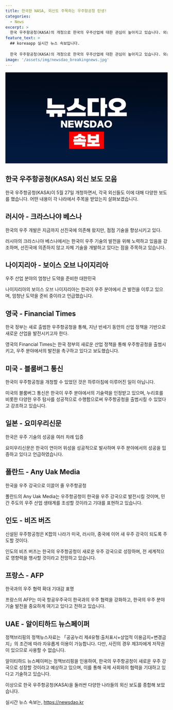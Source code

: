 ```yaml
---
title: 한국판 NASA, 외신도 주목하는 우주항공청 탄생!
categories:
  - News
excerpt: >
  한국 우주항공청(KASA)의 개청으로 한국의 우주산업에 대한 관심이 높아지고 있습니다. 외신은 한국이 우주 분야에서 엄청난 도약을 준비하고 있으며, 이미 우주 산업에 필요한 역량을 갖췄다고 인정하고 있습니다. 우주항공청은 한국을 세계 5대 우주 강국으로 이끌어 줄 디딤돌이 될 것으로 기대되며, 미국을 비롯한 여러 국가와의 우주 협력 확대에 대한 기대감도 높아지고 있습니다.
feature_text: >
  ## koreaapp 실시간 뉴스 속보입니다.

  한국 우주항공청(KASA)의 개청으로 한국의 우주산업에 대한 관심이 높아지고 있습니다. 외신은 한국이 우주 분야에서 엄청난 도약을 준비하고 있으며, 이미 우주 산업에 필요한 역량을 갖췄다고 인정하고 있습니다. 우주항공청은 한국을 세계 5대 우주 강국으로 이끌어 줄 디딤돌이 될 것으로 기대되며, 미국을 비롯한 여러 국가와의 우주 협력 확대에 대한 기대감도 높아지고 있습니다.
image: '/assets/img/newsdao_breakingnews.jpg'
---
```


<p><img src="/assets/img/newsdao_breakingnews.jpg" alt="koreaapp 속보" /></p>

<h2 data-ke-size="size26">한국 우주항공청(KASA) 외신 보도 모음</h2>

<p data-ke-size="size16">한국 우주항공청(KASA)이 5월 27일 개청하면서, 각국 외신들도 이에 대해 다양한 보도를 했습니다. 어떤 내용이 각 나라에서 주목을 받았는지 살펴보겠습니다.</p>

<h2 data-ke-size="size23">러시아 - 크라스나야 베스나</h2>

<p data-ke-size="size16">한국의 우주 개발은 지금까지 선진국에 의존해 왔지만, 점점 기술을 향상시키고 있다.</p>

<p data-ke-size="size16">러시아의 크라스나야 베스나에서는 한국이 우주 기술의 발전을 위해 노력하고 있음을 강조하며, 선진국에 의존하지 않고 자체 기술을 개발하고 있다는 점을 주목하고 있습니다.</p>

<h2 data-ke-size="size23">나이지리아 - 보이스 오브 나이지리아</h2>

<p data-ke-size="size16">우주 산업 분야의 엄청난 도약을 준비한 대한민국</p>

<p data-ke-size="size16">나이지리아의 보이스 오브 나이지리아는 한국이 우주 분야에서 큰 발전을 이루고 있으며, 엄청난 도약을 준비 중이라고 언급했습니다.</p>

<h2 data-ke-size="size23">영국 - Financial Times</h2>

<p data-ke-size="size16">한국 정부는 새로 출범한 우주항공청을 통해, 지난 반세기 동안의 산업 정책을 기반으로 새로운 산업을 발전시키고자 한다.</p>

<p data-ke-size="size16">영국의 Financial Times는 한국 정부의 새로운 산업 정책을 통해 우주항공청을 출범시키고, 우주 분야에서의 발전을 촉구하고 있다고 보도했습니다.</p>

<h2 data-ke-size="size23">미국 - 블룸버그 통신</h2>

<p data-ke-size="size16">한국이 우주항공청을 개청할 수 있었던 것은 하루아침에 이루어진 일이 아닙니다.</p>

<p data-ke-size="size16">미국의 블룸버그 통신은 한국이 우주 분야에서의 기술력을 인정받고 있으며, 누리호를 비롯한 다양한 우주 탐사를 성공적으로 수행함으로써 우주항공청을 출범시킬 수 있었다고 강조하고 있습니다.</p>

<h2 data-ke-size="size23">일본 - 요미우리신문</h2>

<p data-ke-size="size16">한국은 우주 기술의 성공을 여러 차례 입증</p>

<p data-ke-size="size16">요미우리신문은 한국이 연이어 위성을 성공적으로 발사하며 우주 분야에서의 성공을 입증하고 있다고 언급하였습니다.</p>

<h2 data-ke-size="size23">폴란드 - Any Uak Media</h2>

<p data-ke-size="size16">한국을 우주 강국으로 이끌어 줄 우주항공청</p>

<p data-ke-size="size16">폴란드의 Any Uak Media는 우주항공청이 한국을 우주 강국으로 발전시킬 것이며, 민간 주도의 우주 산업 생태계를 조성할 것이라고 기대를 표현하고 있습니다.</p>

<h2 data-ke-size="size23">인도 - 비즈 버즈</h2>

<p data-ke-size="size16">신설된 우주항공청은 K팝의 나라가 미국, 러시아, 중국에 이어 새 우주 강국이 되도록 주도할 것이다.</p>

<p data-ke-size="size16">인도의 비즈 버즈는 한국의 우주항공청이 새로운 우주 강국으로 성장하며, 전 세계적으로 영향력을 행사할 것이라고 전망하고 있습니다.</p>

<h2 data-ke-size="size23">프랑스 - AFP</h2>

<p data-ke-size="size16">한국과의 우주 협력 확대 기대감 표명</p>

<p data-ke-size="size16">프랑스의 AFP는 미국 항공우주국이 한국과의 우주 협력을 강화하고, 한국의 우주 분야 기술 발전을 중요하게 여기고 있다고 전하고 있습니다.</p>

<h2 data-ke-size="size23">UAE - 알이티하드 뉴스페이퍼</h2>

<p data-ke-size="size16">정책브리핑의 정책뉴스자료는 「공공누리 제4유형:출처표시+상업적 이용금지+변경금지」의 조건에 따라 자유롭게 이용이 가능합니다. 다만, 사진의 경우 제3자에게 저작권이 있으므로 사용할 수 없습니다.</p>

<p data-ke-size="size16">알이티하드 뉴스페이퍼는 정책브리핑을 인용하여, 한국의 우주항공청이 새로운 우주 강국으로 성장할 것이라고 예상하고 있으며, 이를 통해 국제 사회와의 협력을 기대하고 있다고 기술하고 있습니다.</p>

<p>이상으로 한국 우주항공청(KASA)을 둘러싼 다양한 나라들의 외신 보도를 종합해 보았습니다.</p>
실시간 뉴스 속보는, <a href="https://newsdao.kr" rel="dofollow">https://newsdao.kr</a>


